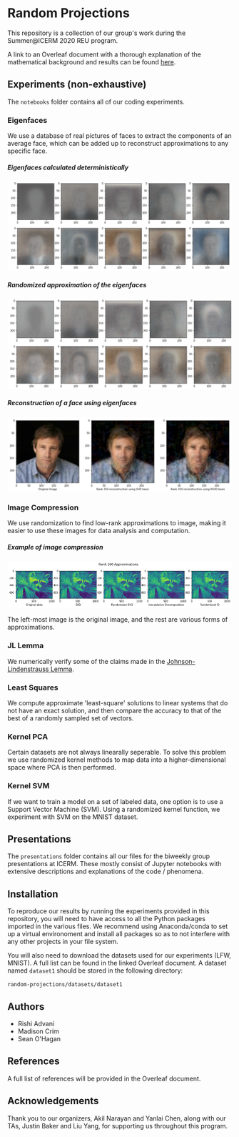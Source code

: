 # Random Projections
This repository is a collection of our group's work during the Summer@ICERM 2020 REU program.

A link to an Overleaf document with a thorough explanation of the mathematical background and results can be found [here](./docs/final_report.pdf).

## Experiments (non-exhaustive)
The `notebooks` folder contains all of our coding experiments.

### Eigenfaces
We use a database of real pictures of faces to extract the components of an average face, which can be added up to reconstruct approximations to any specific face.

##### Eigenfaces calculated deterministically
![Deterministic Eigenfaces](presentations/images/2020-07-10/det_eigenfaces_grid.png)

##### Randomized approximation of the eigenfaces
![Randomized_Eigenfaces](presentations/images/2020-07-10/rand_eigenfaces_grid.png)

##### Reconstruction of a face using eigenfaces
![Eigenface Reconstruction](presentations/images/2020-07-10/reconstructed_image_grid.png)

### Image Compression
We use randomization to find low-rank approximations to image, making it easier to use these images for data analysis and computation.

##### Example of image compression
![Eigenface Reconstruction](examples/image_compression/image_compression.png)

The left-most image is the original image, and the rest are various forms of approximations.

### JL Lemma
We numerically verify some of the claims made in the [Johnson-Lindenstrauss Lemma](https://en.wikipedia.org/wiki/Johnson%E2%80%93Lindenstrauss_lemma).

### Least Squares
We compute approximate 'least-square' solutions to linear systems that do not have an exact solution, and then compare the accuracy to that of the best of a randomly sampled set of vectors.

### Kernel PCA
Certain datasets are not always linearally seperable. To solve this problem we use randomized kernel methods to map data into a higher-dimensional space where PCA is then performed. 

### Kernel SVM
If we want to train a model on a set of labeled data, one option is to use a Support Vector Machine (SVM). Using a randomized kernel function, we experiment with SVM on the MNIST dataset.

## Presentations
The `presentations` folder contains all our files for the biweekly group presentations at ICERM. These mostly consist of Jupyter notebooks with extensive descriptions and explanations of the code / phenomena.

## Installation
To reproduce our results by running the experiments provided in this repository, you will need to have access to all the Python packages imported in the various files. We recommend using Anaconda/conda to set up a virtual environoment and install all packages so as to not interfere with any other projects in your file system.

You will also need to download the datasets used for our experiments (LFW, MNIST). A full list can be found in the linked Overleaf document. A dataset named `dataset1` should be stored in the following directory:

    random-projections/datasets/dataset1

## Authors
- Rishi Advani
- Madison Crim
- Sean O'Hagan

## References
A full list of references will be provided in the Overleaf document.

## Acknowledgements
Thank you to our organizers, Akil Narayan and Yanlai Chen, along with our TAs, Justin Baker and Liu Yang, for supporting us throughout this program.
